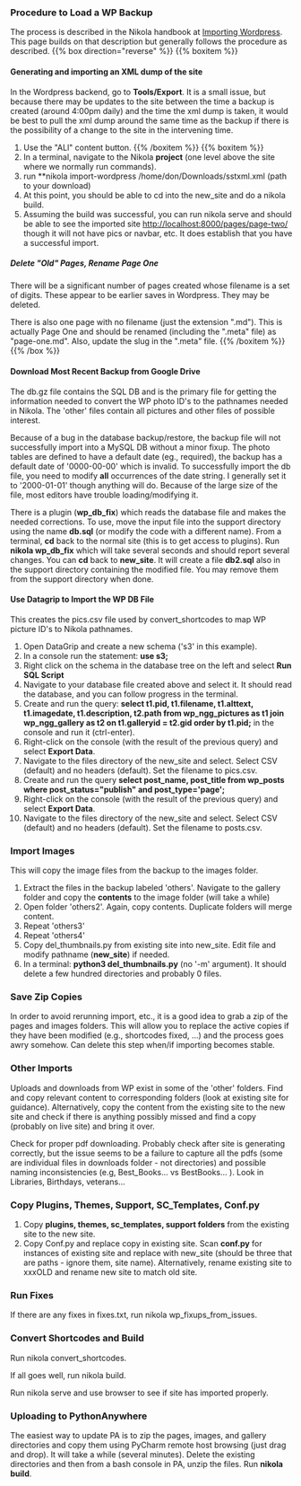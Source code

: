 ### Procedure to Load a WP Backup
The process is described in the Nikola handbook at [Importing Wordpress](https://getnikola.com/handbook.html#importing-your-wordpress-site-into-nikola).
This page builds on that description but generally follows the procedure as described.
{{% box direction="reverse" %}}
{{% boxitem %}}
#### Generating and importing an XML dump of the site
In the Wordpress backend, go to **Tools/Export**.  It is a small issue, but because there may be updates 
to the site between the time a backup is created (around 4:00pm daily) and the time the xml dump is taken, 
it would be best to pull the xml dump around the same time as the backup if there is the possibility of 
a change to the site in the intervening time.
1. Use the "ALl" content button. 
{{% /boxitem %}}
{{% boxitem %}}
2. In a terminal, navigate to the Nikola **project** (one level above the site where we normally run
   commands).
3. run **nikola import-wordpress /home/don/Downloads/sstxml.xml (path to your download)
4. At this point, you should be able to cd into the new_site and do a nikola build.
5. Assuming the build was successful, you can run nikola serve and should be able to see the 
   imported site <http://localhost:8000/pages/page-two/> though it will not have pics or navbar, etc. 
   It does establish that you have a successful import.
   
##### Delete "Old" Pages, Rename Page One
There will be a significant number of pages created whose filename is a set of digits.  These appear to 
be earlier saves in Wordpress.  They may be deleted.

There is also one page with no filename (just the extension ".md").  This is actually Page One and should be 
renamed (including the ".meta" file) as "page-one.md".  Also, update the slug in the ".meta" file.
{{% /boxitem %}} 
{{% /box %}}
#### Download Most Recent Backup from Google Drive
The db.gz file contains the SQL DB and is the primary file for getting the information 
needed to convert the WP photo ID's to the pathnames needed in Nikola.  The 'other' files 
contain all pictures and other files of possible interest.  

Because of a bug in the database backup/restore, the backup file will not successfully import into 
a MySQL DB without a minor fixup. The photo tables are defined to have a default date (eg., required), 
the backup has a default date of '0000-00-00' which is invalid.  To successfully import the db
file, you need to modify **all** occurrences of the date string. I generally set it to '2000-01-01' though 
anything will do.  Because of the large size of the file, most editors have trouble loading/modifying it.

There is a plugin (**wp_db_fix**) which reads the database file and
makes the needed corrections.  To use, move the input file into the support directory using the name
**db.sql** (or modify the code with a different name).  From a terminal, **cd** back to the normal site (this
is to get access to plugins).  Run **nikola wp_db_fix** which 
will take several seconds and should report several changes. You can **cd** back to **new_site**. It will
create a file **db2.sql** also in the support directory containing the modified file.  You may remove
them from the support directory when done.

#### Use Datagrip to Import the WP DB File
This creates the pics.csv file used by convert_shortcodes to map WP picture ID's to Nikola pathnames.
1. Open DataGrip and create a new schema ('s3' in this example).
2. In a console run the statement: **use s3;**
3. Right click on the schema in the database tree on the left and select **Run SQL Script**
4. Navigate to your database file created above and select it.  It should read the database,
   and you can follow progress in the terminal.
5. Create and run the query: **select t1.pid, t1.filename, t1.alttext, t1.imagedate, t1.description, 
   t2.path from wp_ngg_pictures as t1 
   join wp_ngg_gallery as t2 on t1.galleryid = t2.gid order by 
   t1.pid;** in the console and run it (ctrl-enter).
6. Right-click on  the console (with the result of the previous query) and select **Export Data**.
7. Navigate to the files directory of the new_site and select.  Select CSV (default) and no headers (default).
   Set the filename to pics.csv.
8. Create and run the query **select post_name, post_title from wp_posts
   where post_status="publish" and post_type='page';**   
9. Right-click on  the console (with the result of the previous query) and select **Export Data**.
10. Navigate to the files directory of the new_site and select.  Select CSV (default) and no headers (default).
   Set the filename to posts.csv.

### Import Images
This will copy the image files from the backup to the images folder.
1. Extract the files in the backup labeled 'others'. Navigate to the gallery folder and copy the **contents** 
   to the image folder (will take a while)
2. Open folder 'others2'. Again, copy contents.  Duplicate folders will merge content.
3. Repeat 'others3'
4. Repeat 'others4'
5. Copy del_thumbnails.py from existing site into new_site.  Edit file and modify pathname (**new_site**) if needed.
6. In a terminal: **python3 del_thumbnails.py**  (no '-m' argument).  It should delete a few hundred
   directories and probably 0 files.
   
### Save Zip Copies
In order to avoid rerunning import, etc., it is a good idea to grab a zip of the pages and images folders.
This will allow you to replace the active copies if they have been modified (e.g., shortcodes fixed, ...)
and the process goes awry somehow.  Can delete this step when/if importing becomes stable.
   
### Other Imports
Uploads and downloads from WP exist in some of the 'other' folders. Find and copy relevant content to
corresponding folders (look at existing site for guidance).  Alternatively, copy the content from the 
existing site to the new site and check if there is anything possibly missed and find a copy (probably on 
live site) and bring it over.

Check for proper pdf downloading.  Probably check after site is generating correctly, but the issue seems to be
a failure to capture all the pdfs (some are individual files in downloads folder - not directories) and
possible naming inconsistencies (e.g, Best_Books... vs BestBooks... ).  Look in Libraries, Birthdays, veterans...

### Copy Plugins, Themes, Support, SC_Templates, Conf.py 
1. Copy **plugins, themes, sc_templates, support folders** from the existing site to the new site. 
2. Copy Conf.py and replace copy in existing site.  Scan **conf.py** for instances of existing site and replace
   with new_site  (should be three that are paths - ignore them, site name).  Alternatively, rename existing site 
   to xxxOLD and rename new site to match old site.

### Run Fixes
If there are any fixes in fixes.txt, run nikola  wp_fixups_from_issues.


### Convert Shortcodes and Build
Run nikola convert_shortcodes.

If all goes well, run nikola build.

Run nikola serve and use browser to see if site has imported properly.

### Uploading to PythonAnywhere
The easiest way to update PA is to zip the pages, images, and gallery directories
and copy them using PyCharm remote host browsing (just drag and drop). It
will take a while (several minutes). Delete the existing directories and then from a bash console in PA, 
unzip the files.  Run **nikola build**.

   

   

